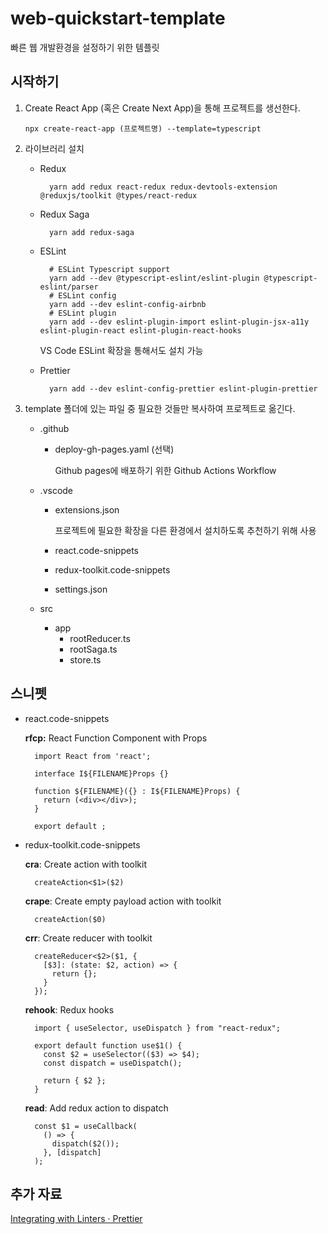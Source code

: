 # web-quickstart-template

빠른 웹 개발환경을 설정하기 위한 템플릿

## 시작하기

1.  Create React App (혹은 Create Next App)을 통해 프로젝트를 생선한다.

        npx create-react-app (프로젝트명) --template=typescript

2.  라이브러리 설치

    - Redux

            yarn add redux react-redux redux-devtools-extension @reduxjs/toolkit @types/react-redux

    - Redux Saga

            yarn add redux-saga

    - ESLint

            # ESLint Typescript support
            yarn add --dev @typescript-eslint/eslint-plugin @typescript-eslint/parser
            # ESLint config
            yarn add --dev eslint-config-airbnb
            # ESLint plugin
            yarn add --dev eslint-plugin-import eslint-plugin-jsx-a11y eslint-plugin-react eslint-plugin-react-hooks

      VS Code ESLint 확장을 통해서도 설치 가능

    - Prettier

            yarn add --dev eslint-config-prettier eslint-plugin-prettier

3.  template 폴더에 있는 파일 중 필요한 것들만 복사하여 프로젝트로 옮긴다.

    - .github

      - deploy-gh-pages.yaml (선택)

        Github pages에 배포하기 위한 Github Actions Workflow

    - .vscode

      - extensions.json

        프로젝트에 필요한 확장을 다른 환경에서 설치하도록 추천하기 위해 사용

      - react.code-snippets
      - redux-toolkit.code-snippets
      - settings.json

    - src
      - app
        - rootReducer.ts
        - rootSaga.ts
        - store.ts

## 스니펫

- react.code-snippets

  **rfcp:** React Function Component with Props

        import React from 'react';

        interface I${FILENAME}Props {}

        function ${FILENAME}({} : I${FILENAME}Props) {
          return (<div></div>);
        }

        export default ;

- redux-toolkit.code-snippets

  **cra**: Create action with toolkit

        createAction<$1>($2)

  **crape**: Create empty payload action with toolkit

        createAction($0)

  **crr**: Create reducer with toolkit

        createReducer<$2>($1, {
          [$3]: (state: $2, action) => {
            return {};
          }
        });

  **rehook**: Redux hooks

        import { useSelector, useDispatch } from "react-redux";

        export default function use$1() {
          const $2 = useSelector(($3) => $4);
          const dispatch = useDispatch();

          return { $2 };
        }

  **read**: Add redux action to dispatch

        const $1 = useCallback(
          () => {
            dispatch($2());
          }, [dispatch]
        );

## 추가 자료

[Integrating with Linters · Prettier](https://prettier.io/docs/en/integrating-with-linters.html#recommended-configuration)
